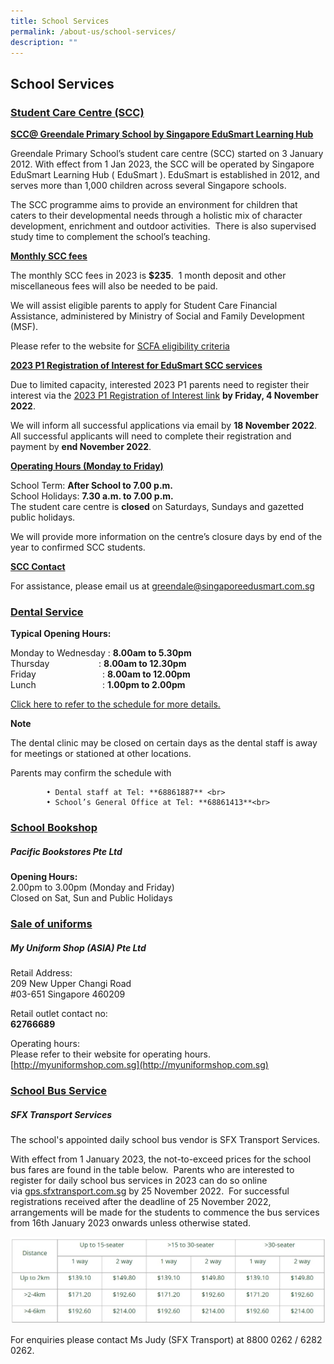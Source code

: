 ```yaml
---
title: School Services
permalink: /about-us/school-services/
description: ""
---
```

## **School Services**

### <u>Student Care Centre (SCC)</u>

 
**<u>SCC@ Greendale Primary School by Singapore EduSmart Learning Hub</u>**

Greendale Primary School’s student care centre (SCC) started on 3 January 2012. With effect from 1 Jan 2023, the SCC will be operated by Singapore EduSmart Learning Hub ( EduSmart ). EduSmart is established in 2012, and serves more than 1,000 children across several Singapore schools.  

  

The SCC programme aims to provide an environment for children that caters to their developmental needs through a holistic mix of character development, enrichment and outdoor activities.  There is also supervised study time to complement the school’s teaching.

  

**<u>Monthly SCC fees</u>**

The monthly SCC fees in 2023 is **$235**.  1 month deposit and other miscellaneous fees will also be needed to be paid.   

  

We will assist eligible parents to apply for Student Care Financial Assistance, administered by Ministry of Social and Family Development (MSF).  

  

Please refer to the website for [SCFA eligibility criteria](https://www.msf.gov.sg/Comcare/Pages/ComCare-Student-Care-Subsidies.aspx) 

  

**<u>2023 P1 Registration of Interest for EduSmart SCC services</u>**  

  

Due to limited capacity, interested 2023 P1 parents need to register their interest via the [2023 P1 Registration of Interest link](https://zfrmz.com/mQuMnl2rDhgfLWSqCDFK) **by Friday, 4 November 2022**.

  

We will inform all successful applications via email by **18 November 2022**.  All successful applicants will need to complete their registration and payment by **end November 2022**.

  

**<u>Operating Hours (Monday to Friday)</u>**  

  

School Term: **After School to 7.00 p.m.**<br>
School Holidays: **7.30 a.m. to 7.00 p.m.**<br>
The student care centre is **closed** on Saturdays, Sundays and gazetted public holidays.

  

We will provide more information on the centre’s closure days by end of the year to confirmed SCC students.

  

**<u>SCC Contact</u>**  

  

For assistance, please email us at [greendale@singaporeedusmart.com.sg](mailto:greendale@singaporeedusmart.com.sg)  

  

### <u>Dental Service</u>

  

**Typical Opening Hours:**  

  

Monday to Wednesday : **8.00am to 5.30pm**<br>
Thursday                    : **8.00am to 12.30pm**
<br>
Friday                           : **8.00am to 12.00pm**<br>
Lunch                           : **1.00pm to 2.00pm**

[Click here to refer to the schedule for more details.](/files/Dental%20Schedule/FEB%202023%20SCHEDULE.pdf)

**Note**

The dental clinic may be closed on certain days as the dental staff is away for meetings or stationed at other locations.

  


Parents may confirm the schedule with

			• Dental staff at Tel: **68861887** <br>
			• School’s General Office at Tel: **68861413**<br>


### <u>School Bookshop</u>
##### Pacific Bookstores Pte Ltd

**Opening Hours:**<br>
2.00pm to 3.00pm (Monday and Friday)<br>
Closed on Sat, Sun and Public Holidays

### <u>Sale of uniforms</u>

##### My Uniform Shop (ASIA) Pte Ltd

Retail Address:<br>
209 New Upper Changi Road<br>
#03-651 Singapore 460209

Retail outlet contact no:<br>
**62766689**

Operating hours:<br>
Please refer to their website for operating hours. [http://myuniformshop.com.sg](http://myuniformshop.com.sg)

### <u>School Bus Service</u>

##### SFX Transport Services<br>

The school's appointed daily school bus vendor is SFX Transport Services.

With effect from 1 January 2023, the not-to-exceed prices for the school bus fares are found in the table below.  Parents who are interested to register for daily school bus services in 2023 can do so online via [gps.sfxtransport.com.sg](http://gps.sfxtransport.com.sg/) by 25 November 2022.  For successful registrations received after the deadline of 25 November 2022, arrangements will be made for the students to commence the bus services from 16th January 2023 onwards unless otherwise stated. <br>

![Fee Table](/images/About%20Us/School%20Bus%20Fees%20Table.jpg)

For enquiries please contact Ms Judy (SFX Transport) at 8800 0262 / 6282 0262.